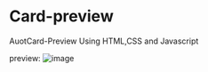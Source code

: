 # Card-preview

AuotCard-Preview Using HTML,CSS and Javascript

preview:
![image](https://github.com/Shivani8693/Card-preview/assets/87440737/ca28b3d5-6303-4442-a2f8-bce2bd924fba)
